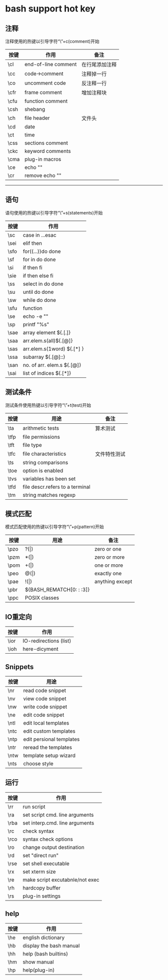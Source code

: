 # bash support hot key

## 注释

注释使用的热键以引导字符“\\”+c(comment)开始

| 按键  | 作用                | 备注           |
|-------|---------------------|----------------|
| \\cl  | end-of-line comment | 在行尾添加注释 |
| \\cc  | code->comment       | 注释掉一行     |
| \\co  | uncomment code      | 反注释一行     |
| \\cfr | frame comment       | 增加注释块     |
| \\cfu | function comment    |                |
| \\csh | shebang             |                |
| \\ch  | file header         | 文件头         |
| \\cd  | date                |                |
| \\ct  | time                |                |
| \\css | sections comment    |                |
| \\ckc | keyword comments    |                |
| \\cma | plug-in macros      |                |
| \\ce  | echo ""             |                |
| \\cr  | remove echo ""      |                |

---

## 语句

语句使用的热键以引导字符“\\”+s(statements)开始

| 按键  | 作用                       |
|-------|----------------------------|
| \\sc  | case in ...esac            |
| \\sei | elif then                  |
| \\sfo | for((...))do done          |
| \\sf  | for in do done             |
| \\si  | if then fi                 |
| \\sie | if then else fi            |
| \\ss  | select in do done          |
| \\su  | until do done              |
| \\sw  | while do done              |
| \\sfu | function                   |
| \\se  | echo -e ""                 |
| \\sp  | printf "%s"                |
| \\sae | array element ${.[.]}      |
| \\saa | arr.elem.s(all)${.[@]}     |
| \\sas | arr.elem.s(1word) ${.[*] } |
| \\ssa | subarray ${.[@]::}         |
| \\san | no. of arr. elem.s ${.[@]} |
| \\sai | list of indices ${.[*]}    |

## 测试条件

测试条件使用热键以引导字符“\\”+t(test)开始

| 按键  | 用途                            | 备注         |
|-------|---------------------------------|--------------|
| \\ta  | arithmetic tests                | 算术测试     |
| \\tfp | file permissions                |              |
| \\tft | file type                       |              |
| \\tfc | file characteristics            | 文件特性测试 |
| \\ts  | string comparisons              |              |
| \\toe | option is enabled               |              |
| \\tvs | variables has been set          |              |
| \\tfd | file descr.refers to a terminal |              |
| \\tm  | string matches regexp           |              |

## 模式匹配

模式匹配使用的热键以引导字符“\\”+p(pattern)开始

| 按键  | 用途                     | 备注            |
|-------|--------------------------|-----------------|
| \\pzo | ?(\|)                    | zero or one     |
| \\pzm | *(\|)                    | zero or more    |
| \\pom | +(\|)                    | one or more     |
| \\peo | @(\|)                    | exactly one     |
| \\pae | !(\|)                    | anything except |
| \\pbr | ${BASH_REMATCH[0: : :3]} |                 |
| \\ppc | POSIX classes            |                 |

## IO重定向

| 按键  | 作用                   |
|-------|------------------------|
| \\ior | IO-redirections (list) |
| \\ioh | here-dicyment          |


## Snippets

| 按键  | 用途                     |
|-------|--------------------------|
| \\nr  | read code snippet        |
| \\nv  | view code snippet        |
| \\nw  | write code snippet       |
| \\ne  | edit code snippet        |
| \\ntl | edit local templates     |
| \\ntc | edit custom templates    |
| \\ntp | edit persional templates |
| \\ntr | reread the templates     |
| \\ntw | template setup wizard    |
| \\nts | choose style             |

## 运行

| 按键  | 作用                            |
|-------|---------------------------------|
| \\rr  | run script                      |
| \\ra  | set script cmd. line arguments  |
| \\rba | set interp.cmd. line arguments  |
| \\rc  | check syntax                    |
| \\rco | syntax check options            |
| \\ro  | change output destination       |
| \\rd  | set "direct run"                |
| \\rse | set shell executable            |
| \\rx  | set xterm size                  |
| \\re  | make script excutabnle/not exec |
| \\rh  | hardcopy buffer                 |
| \\rs  | plug-in settings                |

## help

| 按键 | 作用                    |
|------|-------------------------|
| \\he | english dictionary      |
| \\hb | display the bash manual |
| \\hh | help (bash builtins)    |
| \\hm | show manual             |
| \\hp | help(plug-in)           |
